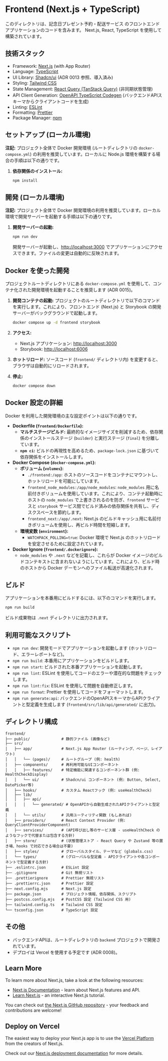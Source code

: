 # Frontend (Next.js + TypeScript)

このディレクトリは、記念日プレゼント予約・配送サービス のフロントエンドアプリケーションのコードを含みます。
Next.js, React, TypeScript を使用して構築されています。

## 技術スタック

- Framework: [Next.js](https://nextjs.org/) (with App Router)
- Language: [TypeScript](https://www.typescriptlang.org/)
- UI Library: [Shadcn/ui](https://ui.shadcn.com/) (ADR 0013 参照、導入済み)
- Styling: [Tailwind CSS](https://tailwindcss.com/)
- State Management: [React Query (TanStack Query)](https://tanstack.com/query/latest) (非同期状態管理)
- API Client Generation: [OpenAPI TypeScript Codegen](https://github.com/ferdikoomen/openapi-typescript-codegen) (バックエンドAPIスキーマからクライアントコードを生成)
- Linting: [ESLint](https://eslint.org/)
- Formatting: [Prettier](https://prettier.io/)
- Package Manager: [npm](https://www.npmjs.com/)

## セットアップ (ローカル環境)

**注記:** プロジェクト全体で Docker 開発環境 (ルートディレクトリの `docker-compose.yml`) の利用を推奨しています。ローカルに Node.js 環境を構築する場合の手順は以下の通りです。

1. **依存関係のインストール:**

   ```bash
   npm install
   ```

## 開発 (ローカル環境)

**注記:** プロジェクト全体で Docker 開発環境の利用を推奨しています。ローカル環境で開発サーバーを起動する手順は以下の通りです。

1. **開発サーバーの起動:**

   ```bash
   npm run dev
   ```

   開発サーバーが起動し、[http://localhost:3000](http://localhost:3000) でアプリケーションにアクセスできます。ファイルの変更は自動的に反映されます。

## Docker を使った開発

プロジェクトルートディレクトリにある `docker-compose.yml` を使用して、コンテナ化された開発環境を起動することを推奨します (ADR 0015)。

1. **開発コンテナの起動:**
   プロジェクトのルートディレクトリで以下のコマンドを実行します。これにより、フロントエンド (Next.js) と Storybook の開発サーバーがバックグラウンドで起動します。

   ```bash
   docker compose up -d frontend storybook
   ```

2. **アクセス:**
   - Next.js アプリケーション: [http://localhost:3000](http://localhost:3000)
   - Storybook: [http://localhost:6006](http://localhost:6006)
3. **ホットリロード:**
   ソースコード (`frontend/` ディレクトリ内) を変更すると、ブラウザは自動的にリロードされます。
4. **停止:**

   ```bash
   docker compose down
   ```

## Docker 設定の詳細

Docker を利用した開発環境の主な設定ポイントは以下の通りです。

- **Dockerfile (`frontend/Dockerfile`):**
  - **マルチステージビルド:** 最終的なイメージサイズを削減するため、依存関係のインストールステージ (`builder`) と実行ステージ (`final`) を分離しています。
  - **`npm ci`:** ビルドの再現性を高めるため、`package-lock.json` に基づいて依存関係をインストールします。
- **Docker Compose (`docker-compose.yml`):**
  - **ボリューム (`volumes`):**
    - `./frontend:/app`: ホストのソースコードをコンテナにマウントし、ホットリロードを可能にしています。
    - `frontend_node_modules:/app/node_modules`: `node_modules` 用に名前付きボリュームを使用しています。これにより、コンテナ起動時にホストの `node_modules` で上書きされるのを防ぎ、`frontend` サービスと `storybook` サービス間でビルド済みの依存関係を共有し、ディスクスペースを節約します。
    - `frontend_next:/app/.next`: Next.js のビルドキャッシュ用に名前付きボリュームを使用し、再ビルド時間を短縮します。
  - **環境変数 (`environment`):**
    - `WATCHPACK_POLLING=true`: Docker 環境で Next.js のホットリロードを安定させるために設定されています。
- **Docker Ignore (`frontend/.dockerignore`):**
  - `node_modules` や `.next` などを記載し、これらが Docker イメージのビルドコンテキストに含まれないようにしています。これにより、ビルド時のホストから Docker デーモンへのファイル転送が高速化されます。

## ビルド

アプリケーションを本番用にビルドするには、以下のコマンドを実行します。

```bash
npm run build
```

ビルド成果物は `.next` ディレクトリに出力されます。

## 利用可能なスクリプト

- `npm run dev`: 開発モードでアプリケーションを起動します (ホットリロード、エラーレポートなど)。
- `npm run build`: 本番用にアプリケーションをビルドします。
- `npm run start`: ビルドされた本番アプリケーションを起動します。
- `npm run lint`: ESLint を使用してコードのエラーや潜在的な問題をチェックします。
- `npm run lint:fix`: ESLint を使用して問題を自動修正します。
- `npm run format`: Prettier を使用してコードをフォーマットします。
- `npm run generate:api`: バックエンドのOpenAPIスキーマからAPIクライアントと型定義を生成します (`frontend/src/lib/api/generated/` に出力)。

## ディレクトリ構成

```
frontend/
├── public/              # 静的ファイル (画像など)
├── src/
│   ├── app/             # Next.js App Router (ルーティング、ページ、レイアウト)
│   │   └── (pages)/     # ルートグループ (例: health)
│   ├── components/      # 再利用可能なUIコンポーネント
│   │   ├── features/    # 特定機能に関連するコンポーネント群 (例: HealthCheckDisplay)
│   │   └── ui/          # Shadcn/ui コンポーネント (例: Button, Select, DatePicker等)
│   ├── hooks/           # カスタム Reactフック (例: useHealthCheck)
│   ├── lib/
│   │   ├── api/
│   │   │   └── generated/ # OpenAPIから自動生成されたAPIクライアントと型定義
│   │   └── utils/       # 汎用ユーティリティ関数 (もしあれば)
│   ├── providers/       # React Context Provider (例: QueryClientProviderComponent)
│   ├── services/        # (API呼び出し等のサービス層 - useHealthCheck のようなフックで代替または包含する方針)
│   ├── store/           # (状態管理ストア - React Query や Zustand 等の置き場、hooks で対応できる場合は不要)
│   ├── styles/          # グローバルスタイル、テーマなど (globals.css)
│   └── types/           # (グローバルな型定義 - APIクライアントや各コンポーネントで型定義する方針)
├── .eslintrc.json       # ESLint 設定
├── .gitignore           # Git 無視リスト
├── .prettierignore      # Prettier 無視リスト
├── .prettierrc.json     # Prettier 設定
├── next.config.mjs      # Next.js 設定
├── package.json         # プロジェクト情報、依存関係、スクリプト
├── postcss.config.mjs   # PostCSS 設定 (Tailwind CSS 用)
├── tailwind.config.ts   # Tailwind CSS 設定
└── tsconfig.json        # TypeScript 設定
```

## その他

- バックエンドAPIは、ルートディレクトリの `backend` プロジェクトで開発されています。
- デプロイは Vercel を使用する予定です (ADR 0008)。

## Learn More

To learn more about Next.js, take a look at the following resources:

- [Next.js Documentation](https://nextjs.org/docs) - learn about Next.js features and API.
- [Learn Next.js](https://nextjs.org/learn) - an interactive Next.js tutorial.

You can check out [the Next.js GitHub repository](https://github.com/vercel/next.js) - your feedback and contributions are welcome!

## Deploy on Vercel

The easiest way to deploy your Next.js app is to use the [Vercel Platform](https://vercel.com/new?utm_medium=default-template&filter=next.js&utm_source=create-next-app&utm_campaign=create-next-app-readme) from the creators of Next.js.

Check out our [Next.js deployment documentation](https://nextjs.org/docs/app/building-your-application/deploying) for more details.
